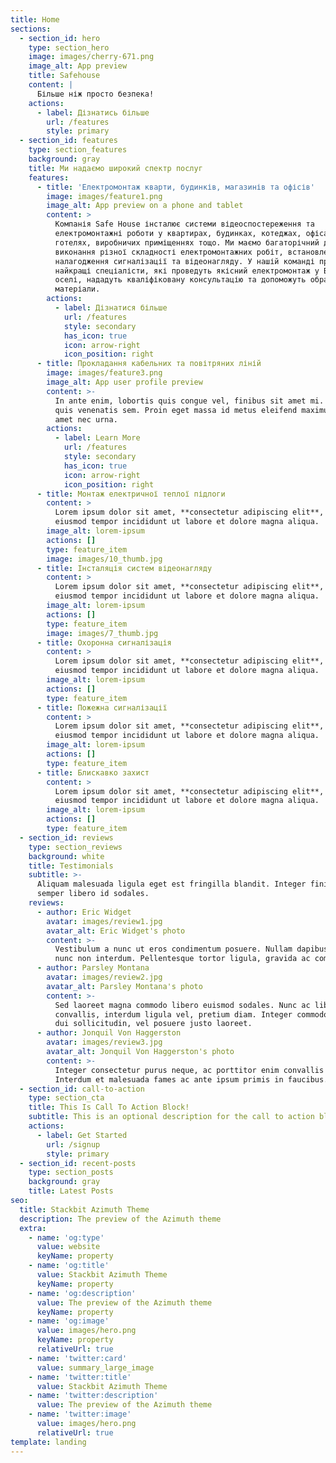 ```yaml
---
title: Home
sections:
  - section_id: hero
    type: section_hero
    image: images/cherry-671.png
    image_alt: App preview
    title: Safehouse
    content: |
      Більше ніж просто безпека!
    actions:
      - label: Дізнатись більше
        url: /features
        style: primary
  - section_id: features
    type: section_features
    background: gray
    title: Ми надаємо широкий спектр послуг
    features:
      - title: 'Електромонтаж кварти, будинків, магазинів та офісів'
        image: images/feature1.png
        image_alt: App preview on a phone and tablet
        content: >
          Компанія Safe House інсталює системи відеоспостереження та
          електромонтажні роботи у квартирах, будинках, котеджах, офісах,
          готелях, виробничих приміщеннях тощо. Ми маємо багаторічний досвід
          виконання різної складності електромонтажних робіт, встановлення і
          налагодження сигналізації та відеонагляду. У нашій команді працюють
          найкращі спеціалісти, які проведуть якісний електромонтаж у Вашій
          оселі, нададуть кваліфіковану консультацію та допоможуть обрати якісні
          матеріали.
        actions:
          - label: Дізнатися більше
            url: /features
            style: secondary
            has_icon: true
            icon: arrow-right
            icon_position: right
      - title: Прокладання кабельних та повітряних ліній
        image: images/feature3.png
        image_alt: App user profile preview
        content: >-
          In ante enim, lobortis quis congue vel, finibus sit amet mi. Aenean
          quis venenatis sem. Proin eget massa id metus eleifend maximus sit
          amet nec urna.
        actions:
          - label: Learn More
            url: /features
            style: secondary
            has_icon: true
            icon: arrow-right
            icon_position: right
      - title: Монтаж електричної теплої підлоги
        content: >
          Lorem ipsum dolor sit amet, **consectetur adipiscing elit**, sed do
          eiusmod tempor incididunt ut labore et dolore magna aliqua.
        image_alt: lorem-ipsum
        actions: []
        type: feature_item
        image: images/10_thumb.jpg
      - title: Інсталяція систем відеонагляду
        content: >
          Lorem ipsum dolor sit amet, **consectetur adipiscing elit**, sed do
          eiusmod tempor incididunt ut labore et dolore magna aliqua.
        image_alt: lorem-ipsum
        actions: []
        type: feature_item
        image: images/7_thumb.jpg
      - title: Охоронна сигналізація
        content: >
          Lorem ipsum dolor sit amet, **consectetur adipiscing elit**, sed do
          eiusmod tempor incididunt ut labore et dolore magna aliqua.
        image_alt: lorem-ipsum
        actions: []
        type: feature_item
      - title: Пожежна сигналізації
        content: >
          Lorem ipsum dolor sit amet, **consectetur adipiscing elit**, sed do
          eiusmod tempor incididunt ut labore et dolore magna aliqua.
        image_alt: lorem-ipsum
        actions: []
        type: feature_item
      - title: Блискавко захист
        content: >
          Lorem ipsum dolor sit amet, **consectetur adipiscing elit**, sed do
          eiusmod tempor incididunt ut labore et dolore magna aliqua.
        image_alt: lorem-ipsum
        actions: []
        type: feature_item
  - section_id: reviews
    type: section_reviews
    background: white
    title: Testimonials
    subtitle: >-
      Aliquam malesuada ligula eget est fringilla blandit. Integer finibus
      semper libero id sodales.
    reviews:
      - author: Eric Widget
        avatar: images/review1.jpg
        avatar_alt: Eric Widget's photo
        content: >-
          Vestibulum a nunc ut eros condimentum posuere. Nullam dapibus quis
          nunc non interdum. Pellentesque tortor ligula, gravida ac commodo eu.
      - author: Parsley Montana
        avatar: images/review2.jpg
        avatar_alt: Parsley Montana's photo
        content: >-
          Sed laoreet magna commodo libero euismod sodales. Nunc ac libero
          convallis, interdum ligula vel, pretium diam. Integer commodo sem at
          dui sollicitudin, vel posuere justo laoreet.
      - author: Jonquil Von Haggerston
        avatar: images/review3.jpg
        avatar_alt: Jonquil Von Haggerston's photo
        content: >-
          Integer consectetur purus neque, ac porttitor enim convallis vitae.
          Interdum et malesuada fames ac ante ipsum primis in faucibus.
  - section_id: call-to-action
    type: section_cta
    title: This Is Call To Action Block!
    subtitle: This is an optional description for the call to action block.
    actions:
      - label: Get Started
        url: /signup
        style: primary
  - section_id: recent-posts
    type: section_posts
    background: gray
    title: Latest Posts
seo:
  title: Stackbit Azimuth Theme
  description: The preview of the Azimuth theme
  extra:
    - name: 'og:type'
      value: website
      keyName: property
    - name: 'og:title'
      value: Stackbit Azimuth Theme
      keyName: property
    - name: 'og:description'
      value: The preview of the Azimuth theme
      keyName: property
    - name: 'og:image'
      value: images/hero.png
      keyName: property
      relativeUrl: true
    - name: 'twitter:card'
      value: summary_large_image
    - name: 'twitter:title'
      value: Stackbit Azimuth Theme
    - name: 'twitter:description'
      value: The preview of the Azimuth theme
    - name: 'twitter:image'
      value: images/hero.png
      relativeUrl: true
template: landing
---
```

